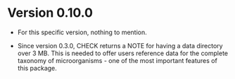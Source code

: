 # Version 0.10.0

* For this specific version, nothing to mention.

* Since version 0.3.0, CHECK returns a NOTE for having a data directory over 3 MB. This is needed to offer users reference data for the complete taxonomy of microorganisms - one of the most important features of this package.
